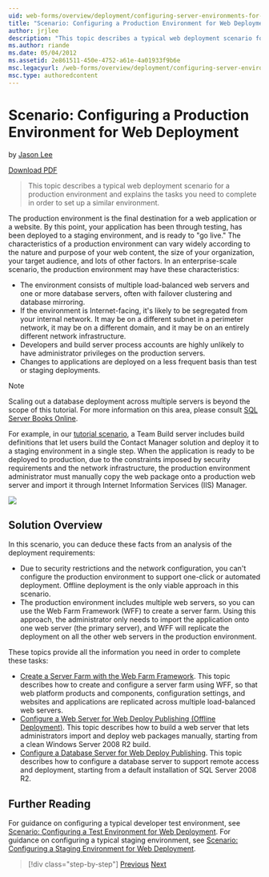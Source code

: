 ```yaml
---
uid: web-forms/overview/deployment/configuring-server-environments-for-web-deployment/scenario-configuring-a-production-environment-for-web-deployment
title: "Scenario: Configuring a Production Environment for Web Deployment | Microsoft Docs"
author: jrjlee
description: "This topic describes a typical web deployment scenario for a production environment and explains the tasks you need to complete in order to set up a similar..."
ms.author: riande
ms.date: 05/04/2012
ms.assetid: 2e861511-450e-4752-a61e-4a01933f9b6e
msc.legacyurl: /web-forms/overview/deployment/configuring-server-environments-for-web-deployment/scenario-configuring-a-production-environment-for-web-deployment
msc.type: authoredcontent
---
```

# Scenario: Configuring a Production Environment for Web Deployment

by [Jason Lee](https://github.com/jrjlee)

[Download PDF](https://msdnshared.blob.core.windows.net/media/MSDNBlogsFS/prod.evol.blogs.msdn.com/CommunityServer.Blogs.Components.WeblogFiles/00/00/00/63/56/8130.DeployingWebAppsInEnterpriseScenarios.pdf)

> This topic describes a typical web deployment scenario for a production environment and explains the tasks you need to complete in order to set up a similar environment.

The production environment is the final destination for a web application or a website. By this point, your application has been through testing, has been deployed to a staging environment, and is ready to "go live." The characteristics of a production environment can vary widely according to the nature and purpose of your web content, the size of your organization, your target audience, and lots of other factors. In an enterprise-scale scenario, the production environment may have these characteristics:

- The environment consists of multiple load-balanced web servers and one or more database servers, often with failover clustering and database mirroring.
- If the environment is Internet-facing, it's likely to be segregated from your internal network. It may be on a different subnet in a perimeter network, it may be on a different domain, and it may be on an entirely different network infrastructure.
- Developers and build server process accounts are highly unlikely to have administrator privileges on the production servers.
- Changes to applications are deployed on a less frequent basis than test or staging deployments.

> [!NOTE]
> Scaling out a database deployment across multiple servers is beyond the scope of this tutorial. For more information on this area, please consult [SQL Server Books Online](https://technet.microsoft.com/library/ms130214.aspx).

For example, in our [tutorial scenario](../deploying-web-applications-in-enterprise-scenarios/enterprise-web-deployment-scenario-overview.md), a Team Build server includes build definitions that let users build the Contact Manager solution and deploy it to a staging environment in a single step. When the application is ready to be deployed to production, due to the constraints imposed by security requirements and the network infrastructure, the production environment administrator must manually copy the web package onto a production web server and import it through Internet Information Services (IIS) Manager.

![](scenario-configuring-a-production-environment-for-web-deployment/_static/image1.png)

## Solution Overview

In this scenario, you can deduce these facts from an analysis of the deployment requirements:

- Due to security restrictions and the network configuration, you can't configure the production environment to support one-click or automated deployment. Offline deployment is the only viable approach in this scenario.
- The production environment includes multiple web servers, so you can use the Web Farm Framework (WFF) to create a server farm. Using this approach, the administrator only needs to import the application onto one web server (the primary server), and WFF will replicate the deployment on all the other web servers in the production environment.

These topics provide all the information you need in order to complete these tasks:

- [Create a Server Farm with the Web Farm Framework](configuring-a-database-server-for-web-deploy-publishing.md). This topic describes how to create and configure a server farm using WFF, so that web platform products and components, configuration settings, and websites and applications are replicated across multiple load-balanced web servers.
- [Configure a Web Server for Web Deploy Publishing (Offline Deployment)](configuring-a-web-server-for-web-deploy-publishing-offline-deployment.md). This topic describes how to build a web server that lets administrators import and deploy web packages manually, starting from a clean Windows Server 2008 R2 build.
- [Configure a Database Server for Web Deploy Publishing](configuring-a-database-server-for-web-deploy-publishing.md). This topic describes how to configure a database server to support remote access and deployment, starting from a default installation of SQL Server 2008 R2.

## Further Reading

For guidance on configuring a typical developer test environment, see [Scenario: Configuring a Test Environment for Web Deployment](scenario-configuring-a-test-environment-for-web-deployment.md). For guidance on configuring a typical staging environment, see [Scenario: Configuring a Staging Environment for Web Deployment](scenario-configuring-a-staging-environment-for-web-deployment.md).

> [!div class="step-by-step"]
> [Previous](scenario-configuring-a-staging-environment-for-web-deployment.md)
> [Next](configuring-a-web-server-for-web-deploy-publishing-remote-agent.md)
